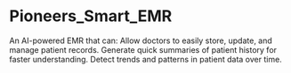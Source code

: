 # Pioneers_Smart_EMR
An AI-powered EMR that can: Allow doctors to easily store, update, and manage patient records. Generate quick summaries of patient history for faster understanding. Detect trends and patterns in patient data over time.
